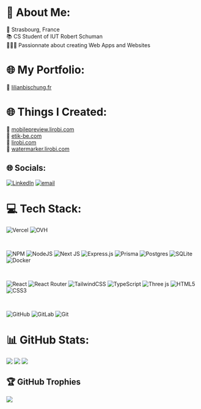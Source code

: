 # 💫 About Me:
📍 Strasbourg, France<br>
📚 CS Student of IUT Robert Schuman<br>
👨🏻‍💻 Passionnate about creating Web Apps and Websites

# 🌐 My Portfolio:
🔗 [lilianbischung.fr](https://lilianbischung.fr/)

# 🌐 Things I Created:
🔗 [mobilepreview.lirobi.com](https://mobilepreview.lirobi.com/) <br>
🔗 [etik-be.com](https://etik-be.com/) <br>
🔗 [lirobi.com](https://lirobi.com/) <br>
🔗 [watermarker.lirobi.com](https://watermarker.lirobi.com/) <br>

## 🌐 Socials:
[![LinkedIn](https://img.shields.io/badge/LinkedIn-%230077B5.svg?logo=linkedin&logoColor=white)](https://linkedin.com/in/lilianbischung) [![email](https://img.shields.io/badge/Email-D14836?logo=gmail&logoColor=white)](mailto:contact@lilianbischung.fr) 

# 💻 Tech Stack:
![Vercel](https://img.shields.io/badge/vercel-%23000000.svg?style=flat&logo=vercel&logoColor=white) 
![OVH](https://img.shields.io/badge/ovh-%23123F6D.svg?style=flat&logo=ovh&logoColor=#123F6D) 

<br>

![NPM](https://img.shields.io/badge/NPM-%23CB3837.svg?style=flat&logo=npm&logoColor=white) 
![NodeJS](https://img.shields.io/badge/node.js-6DA55F?style=flat&logo=node.js&logoColor=white) 
![Next JS](https://img.shields.io/badge/Next-black?style=flat&logo=next.js&logoColor=white) 
![Express.js](https://img.shields.io/badge/express.js-%23404d59.svg?style=flat&logo=express&logoColor=%2361DAFB) 
![Prisma](https://img.shields.io/badge/Prisma-3982CE?style=flat&logo=Prisma&logoColor=white) 
![Postgres](https://img.shields.io/badge/postgres-%23316192.svg?style=flat&logo=postgresql&logoColor=white) 
![SQLite](https://img.shields.io/badge/sqlite-%2307405e.svg?style=flat&logo=sqlite&logoColor=white) 
![Docker](https://img.shields.io/badge/docker-%230db7ed.svg?style=flat&logo=docker&logoColor=white) 

<br>

![React](https://img.shields.io/badge/react-%2320232a.svg?style=flat&logo=react&logoColor=%2361DAFB) 
![React Router](https://img.shields.io/badge/React_Router-CA4245?style=flat&logo=react-router&logoColor=white) 
![TailwindCSS](https://img.shields.io/badge/tailwindcss-%2338B2AC.svg?style=flat&logo=tailwind-css&logoColor=white) 
![TypeScript](https://img.shields.io/badge/typescript-%23007ACC.svg?style=flat&logo=typescript&logoColor=white)
![Three js](https://img.shields.io/badge/threejs-black?style=flat&logo=three.js&logoColor=white) 
![HTML5](https://img.shields.io/badge/html5-%23E34F26.svg?style=flat&logo=html5&logoColor=white) 
![CSS3](https://img.shields.io/badge/css3-%231572B6.svg?style=flat&logo=css3&logoColor=white) 

<br>

![GitHub](https://img.shields.io/badge/github-%23121011.svg?style=flat&logo=github&logoColor=white) 
![GitLab](https://img.shields.io/badge/gitlab-%23181717.svg?style=flat&logo=gitlab&logoColor=white) 
![Git](https://img.shields.io/badge/git-%23F05033.svg?style=flat&logo=git&logoColor=white) 

# 📊 GitHub Stats:
![](https://github-readme-stats.vercel.app/api?username=Lirobi&theme=blueberry&hide_border=true&include_all_commits=true&count_private=true)
![](https://nirzak-streak-stats.vercel.app/?user=Lirobi&theme=blueberry&hide_border=true)
![](https://github-readme-stats.vercel.app/api/top-langs/?username=Lirobi&theme=blueberry&hide_border=true&include_all_commits=true&count_private=true&layout=compact)

## 🏆 GitHub Trophies
![](https://github-profile-trophy.vercel.app/?username=Lirobi&theme=radical&no-frame=true&no-bg=true&margin-w=4)

<!-- Proudly created with GPRM ( https://gprm.itsvg.in ) -->
